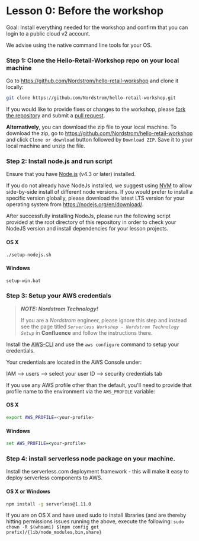 # Lesson 0: Before the workshop
Goal: Install everything needed for the workshop and confirm that you can login to a public cloud v2 account.

We advise using the native command line tools for your OS.

### Step 1: Clone the Hello-Retail-Workshop repo on your local machine

Go to https://github.com/Nordstrom/hello-retail-workshop and clone it locally:

```sh
git clone https://github.com/Nordstrom/hello-retail-workshop.git
```

If you would like to provide fixes or changes to the workshop, please [fork the repository](https://help.github.com/articles/fork-a-repo/) and submit a [pull request](https://help.github.com/articles/creating-a-pull-request-from-a-fork/).

**Alternatively**, you can download the zip file to your local machine. To download the zip, go to https://github.com/Nordstrom/hello-retail-workshop and click `Clone or download` button followed by `Download ZIP`. Save it to your local machine and unzip the file.

### Step 2: Install node.js and run script

Ensure that you have [Node.js](https://nodejs.org/en/) (v4.3 or later) installed.

If you do not already have NodeJs installed, we suggest using [NVM](https://github.com/creationix/nvm#installation) to allow side-by-side install of different node versions.  If you would prefer to install a specific version globally, please download the latest LTS version for your operating system from https://nodejs.org/en/download/.

After successfully installing NodeJs, please run the following script provided at the root directory of this repository in order to check your NodeJS version and install dependencies for your lesson projects.

#### OS X

```sh
./setup-nodejs.sh
```

#### Windows
 
```bat
setup-win.bat
```

### Step 3: Setup your AWS credentials

> **_NOTE: Nordstrom Technology!_**
>
> If you are a _Nordstrom_ engineer, please ignore this step and instead see the page titled _`Serverless Workshop - Nordstrom Technology Setup`_ in **Confluence** and follow the instructions there.


Install the [AWS-CLI](SETUP-AWS-CLI.md) and use the `aws configure` command to setup your credentials.

Your credentials are located in the AWS Console under:

IAM --> users --> select your user ID --> security credentials tab

If you use any AWS profile other than the default, you'll need to provide that profile name to the environment via the `AWS_PROFILE` variable:

#### OS X
```sh
export AWS_PROFILE=<your-profile>
```

#### Windows
```bat
set AWS_PROFILE=<your-profile>
```

### Step 4: install serverless node package on your machine.

Install the serverless.com deployment framework - this will make it easy to deploy serverless components to AWS.

#### OS X or Windows
```sh
npm install -g serverless@1.11.0
```

If you are on OS X and have used sudo to install libraries (and are thereby hitting permissions issues running the above, execute the following: 
`sudo chown -R $(whoami) $(npm config get prefix)/{lib/node_modules,bin,share}`
